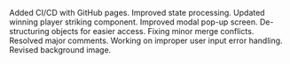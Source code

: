 Added CI/CD with GitHub pages. 
Improved state processing.
Updated winning player striking component.
Improved modal pop-up screen.
De-structuring objects for easier access.
Fixing minor merge conflicts.
Resolved major comments.
Working on improper user input error handling.
Revised background image.
